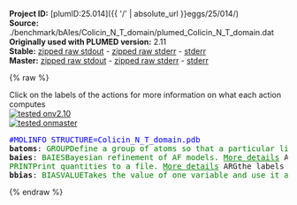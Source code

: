 **Project ID:** [plumID:25.014]({{ '/' | absolute_url }}eggs/25/014/)  
**Source:** ./benchmark/bAIes/Colicin_N_T_domain/plumed_Colicin_N_T_domain.dat  
**Originally used with PLUMED version:** 2.11  
**Stable:** [zipped raw stdout](plumed_Colicin_N_T_domain.dat.plumed.stdout.txt.zip) - [zipped raw stderr](plumed_Colicin_N_T_domain.dat.plumed.stderr.txt.zip) - [stderr](plumed_Colicin_N_T_domain.dat.plumed.stderr)  
**Master:** [zipped raw stdout](plumed_Colicin_N_T_domain.dat.plumed_master.stdout.txt.zip) - [zipped raw stderr](plumed_Colicin_N_T_domain.dat.plumed_master.stderr.txt.zip) - [stderr](plumed_Colicin_N_T_domain.dat.plumed_master.stderr)  

{% raw %}
<div class="plumedpreheader">
<div class="headerInfo" id="value_details_data/./benchmark/bAIes/Colicin_N_T_domain/plumed_Colicin_N_T_domain.dat"> Click on the labels of the actions for more information on what each action computes </div>
<div class="containerBadge">
<div class="headerBadge"><a href="plumed_Colicin_N_T_domain.dat.plumed.stderr"><img src="https://img.shields.io/badge/v2.10-failed-red.svg" alt="tested onv2.10" /></a></div>
<div class="headerBadge"><a href="plumed_Colicin_N_T_domain.dat.plumed_master.stderr"><img src="https://img.shields.io/badge/master-passing-green.svg" alt="tested onmaster" /></a></div>
</div>
</div>
<pre class="plumedlisting">
<span style="color:blue" class="comment">#MOLINFO STRUCTURE=Colicin_N_T_domain.pdb</span>
<b name="data/./benchmark/bAIes/Colicin_N_T_domain/plumed_Colicin_N_T_domain.datbatoms" onclick='showPath("data/./benchmark/bAIes/Colicin_N_T_domain/plumed_Colicin_N_T_domain.dat","data/./benchmark/bAIes/Colicin_N_T_domain/plumed_Colicin_N_T_domain.datbatoms","data/./benchmark/bAIes/Colicin_N_T_domain/plumed_Colicin_N_T_domain.datbatoms","brown")'>batoms</b>: <span class="plumedtooltip" style="color:green">GROUP<span class="right">Define a group of atoms so that a particular list of atoms can be referenced with a single label in definitions of CVs or virtual atoms. <a href="https://www.plumed.org/doc-master/user-doc/html/GROUP" style="color:green">More details</a><i></i></span></span> <span class="plumedtooltip">NDX_FILE<span class="right">the name of index file (gromacs syntax)<i></i></span></span>=atom_list_matrix.ndx <span class="plumedtooltip">NDX_GROUP<span class="right">the name of the group to be imported (gromacs syntax) - first group found is used by default<i></i></span></span>=batoms
<span style="display:none;" id="data/./benchmark/bAIes/Colicin_N_T_domain/plumed_Colicin_N_T_domain.datbatoms">The GROUP action with label <b>batoms</b> calculates something</span><b name="data/./benchmark/bAIes/Colicin_N_T_domain/plumed_Colicin_N_T_domain.datbaies" onclick='showPath("data/./benchmark/bAIes/Colicin_N_T_domain/plumed_Colicin_N_T_domain.dat","data/./benchmark/bAIes/Colicin_N_T_domain/plumed_Colicin_N_T_domain.datbaies","data/./benchmark/bAIes/Colicin_N_T_domain/plumed_Colicin_N_T_domain.datbaies","brown")'>baies</b>: <span class="plumedtooltip" style="color:green">BAIES<span class="right">Bayesian refinement of AF models. <a href="https://www.plumed.org/doc-master/user-doc/html/BAIES" style="color:green">More details</a><i></i></span></span> <span class="plumedtooltip">ATOMS<span class="right">atoms used in the calculation of bAIes energy<i></i></span></span>=<b name="data/./benchmark/bAIes/Colicin_N_T_domain/plumed_Colicin_N_T_domain.datbatoms">batoms</b> <span class="plumedtooltip">DATA_FILE<span class="right">file with AF2 fit parameters<i></i></span></span>=baies_gauss_matrix.dat <span class="plumedtooltip">PRIOR<span class="right">type of prior to use (NONE, JEFFREYS, CAUCHY<i></i></span></span>=JEFFREYS <span class="plumedtooltip">TEMP<span class="right">temperature in kBt units<i></i></span></span>=2.478541306
<span style="display:none;" id="data/./benchmark/bAIes/Colicin_N_T_domain/plumed_Colicin_N_T_domain.datbaies">The BAIES action with label <b>baies</b> calculates the following quantities:<table  align="center" frame="void" width="95%" cellpadding="5%"><tr><td width="5%"><b> Quantity </b>  </td><td><b> Description </b> </td></tr><tr><td width="5%">baies.ene</td><td>Bayesian bAIes energy</td></tr></table></span><span class="plumedtooltip" style="color:green">PRINT<span class="right">Print quantities to a file. <a href="https://www.plumed.org/doc-master/user-doc/html/PRINT" style="color:green">More details</a><i></i></span></span> <span class="plumedtooltip">ARG<span class="right">the labels of the values that you would like to print to the file<i></i></span></span>=<b name="data/./benchmark/bAIes/Colicin_N_T_domain/plumed_Colicin_N_T_domain.datbaies">baies.ene</b> <span class="plumedtooltip">FILE<span class="right">the name of the file on which to output these quantities<i></i></span></span>=COLVAR <span class="plumedtooltip">STRIDE<span class="right"> the frequency with which the quantities of interest should be output<i></i></span></span>=500
<span style="display:none;" id="data/./benchmark/bAIes/Colicin_N_T_domain/plumed_Colicin_N_T_domain.dat">The PRINT action with label <b></b> calculates something</span><b name="data/./benchmark/bAIes/Colicin_N_T_domain/plumed_Colicin_N_T_domain.datbbias" onclick='showPath("data/./benchmark/bAIes/Colicin_N_T_domain/plumed_Colicin_N_T_domain.dat","data/./benchmark/bAIes/Colicin_N_T_domain/plumed_Colicin_N_T_domain.datbbias","data/./benchmark/bAIes/Colicin_N_T_domain/plumed_Colicin_N_T_domain.datbbias","brown")'>bbias</b>: <span class="plumedtooltip" style="color:green">BIASVALUE<span class="right">Takes the value of one variable and use it as a bias <a href="https://www.plumed.org/doc-master/user-doc/html/BIASVALUE" style="color:green">More details</a><i></i></span></span> <span class="plumedtooltip">ARG<span class="right">the labels of the scalar/vector arguments whose values will be used as a bias on the system<i></i></span></span>=<b name="data/./benchmark/bAIes/Colicin_N_T_domain/plumed_Colicin_N_T_domain.datbaies">baies.ene</b> <span class="plumedtooltip">STRIDE<span class="right">the frequency with which the forces due to the bias should be calculated<i></i></span></span>=2
<span style="display:none;" id="data/./benchmark/bAIes/Colicin_N_T_domain/plumed_Colicin_N_T_domain.datbbias">The BIASVALUE action with label <b>bbias</b> calculates the following quantities:<table  align="center" frame="void" width="95%" cellpadding="5%"><tr><td width="5%"><b> Quantity </b>  </td><td><b> Description </b> </td></tr><tr><td width="5%">bbias.bias</td><td>the instantaneous value of the bias potential</td></tr><tr><td width="5%">bbias._bias</td><td>one or multiple instances of this quantity can be referenced elsewhere in the input file</td></tr></table></span></pre>
{% endraw %}

